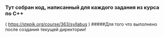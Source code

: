 ### Тут собран код, написанный для каждого задания из курса по C++ 
( https://stepik.org/course/363/syllabus )
#####Для того что выполнено после создания текущей директории!
